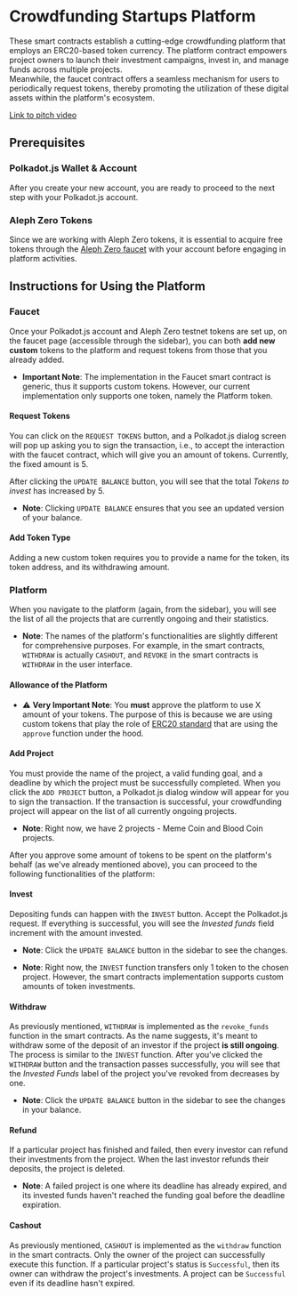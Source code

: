 # Crowdfunding Startups Platform

These smart contracts establish a cutting-edge crowdfunding platform that employs an ERC20-based token currency. The platform contract empowers project owners to launch their investment campaigns, invest in, and manage funds across multiple projects.<br> Meanwhile, the faucet contract offers a seamless mechanism for users to periodically request tokens, thereby promoting the utilization of these digital assets within the platform's ecosystem.

[Link to pitch video]()

## Prerequisites

### Polkadot.js Wallet & Account

After you create your new account, you are ready to proceed to the next step with your Polkadot.js account.

### Aleph Zero Tokens

Since we are working with Aleph Zero tokens, it is essential to acquire free tokens through the [Aleph Zero faucet](https://faucet.test.azero.dev/) with your account before engaging in platform activities.

## Instructions for Using the Platform

### Faucet

Once your Polkadot.js account and Aleph Zero testnet tokens are set up, on the faucet page (accessible through the sidebar), you can both **add new custom** tokens to the platform and request tokens from those that you already added.

* **Important Note**: The implementation in the Faucet smart contract is generic, thus it supports custom tokens. However, our current implementation only supports one token, namely the Platform token.

#### Request Tokens

You can click on the `REQUEST TOKENS` button, and a Polkadot.js dialog screen will pop up asking you to sign the transaction, i.e., to accept the interaction with the faucet contract, which will give you an amount of tokens. Currently, the fixed amount is 5.

After clicking the `UPDATE BALANCE` button, you will see that the total *Tokens to invest* has increased by 5.

* **Note**: Clicking `UPDATE BALANCE` ensures that you see an updated version of your balance.

#### Add Token Type

Adding a new custom token requires you to provide a name for the token, its token address, and its withdrawing amount.

### Platform

When you navigate to the platform (again, from the sidebar), you will see the list of all the projects that are currently ongoing and their statistics.

* **Note**: The names of the platform's functionalities are slightly different for comprehensive purposes. For example, in the smart contracts, `WITHDRAW` is actually `CASHOUT`, and `REVOKE` in the smart contracts is `WITHDRAW` in the user interface.

#### Allowance of the Platform

* ⚠ **Very Important Note**: You **must** approve the platform to use X amount of your tokens. The purpose of this is because we are using custom tokens that play the role of [ERC20 standard](https://ethereum.org/en/developers/docs/standards/tokens/erc-20/) that are using the `approve` function under the hood.

#### Add Project

You must provide the name of the project, a valid funding goal, and a deadline by which the project must be successfully completed. When you click the `ADD PROJECT` button, a Polkadot.js dialog window will appear for you to sign the transaction. If the transaction is successful, your crowdfunding project will appear on the list of all currently ongoing projects.

* **Note**: Right now, we have 2 projects - Meme Coin and Blood Coin projects.

After you approve some amount of tokens to be spent on the platform's behalf (as we've already mentioned above), you can proceed to the following functionalities of the platform:

#### Invest

Depositing funds can happen with the `INVEST` button. Accept the Polkadot.js request. If everything is successful, you will see the *Invested funds* field increment with the amount invested.

* **Note**: Click the `UPDATE BALANCE` button in the sidebar to see the changes.

* **Note**: Right now, the `INVEST` function transfers only 1 token to the chosen project. However, the smart contracts implementation supports custom amounts of token investments.

#### Withdraw

As previously mentioned, `WITHDRAW` is implemented as the `revoke_funds` function in the smart contracts. As the name suggests, it's meant to withdraw some of the deposit of an investor if the project **is still ongoing**. The process is similar to the `INVEST` function. After you've clicked the `WITHDRAW` button and the transaction passes successfully, you will see that the *Invested Funds* label of the project you've revoked from decreases by one.

* **Note**: Click the `UPDATE BALANCE` button in the sidebar to see the changes in your balance.

#### Refund

If a particular project has finished and failed, then every investor can refund their investments from the project. When the last investor refunds their deposits, the project is deleted.

* **Note**: A failed project is one where its deadline has already expired, and its invested funds haven't reached the funding goal before the deadline expiration.

#### Cashout

As previously mentioned, `CASHOUT` is implemented as the `withdraw` function in the smart contracts. Only the owner of the project can successfully execute this function. If a particular project's status is `Successful`, then its owner can withdraw the project's investments. A project can be `Successful` even if its deadline hasn't expired.
